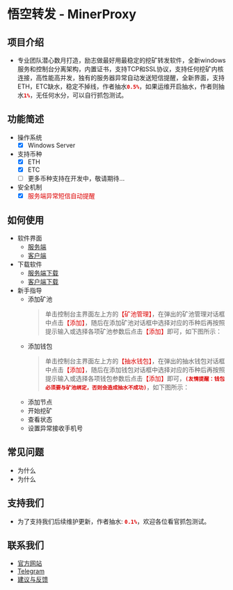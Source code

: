 # 悟空转发 - MinerProxy

## 项目介绍


 * 专业团队潜心数月打造，励志做最好用最稳定的挖矿转发软件，全新windows服务和控制台分离架构，内置证书，支持TCP和SSL协议，支持任何挖矿内核连接，高性能高并发，独有的服务器异常自动发送短信提醒，全新界面，支持ETH，ETC缺水，稳定不掉线，作者抽水<font color="#dd0000">**`0.5%`**</font>，如果运维开启抽水，作者则抽水<font color="#dd0000">**`1%`**</font>，无任何水分，可以自行抓包测试。

## 功能简述
 * 操作系统
   - [x] Windows Server
 * 支持币种
   - [x] ETH
   - [x] ETC
   - [ ] 更多币种支持在开发中，敬请期待...
 * 安全机制
   - [x] <font color="#dd0000">服务端异常短信自动提醒</font>

## 如何使用
 * 软件界面
   * [服务端](http://)
   * [客户端](http://)
 * 下载软件
   * [服务端下载](http://)
   * [客户端下载](http://)
 * 新手指导
   * 添加矿池
     > 单击控制台主界面左上方的<font color="#dd0000">【矿池管理】</font>，在弹出的矿池管理对话框中点击<font color="#dd0000">【添加】</font>，随后在添加矿池对话框中选择对应的币种后再按照提示输入或选择各项矿池参数后点击<font color="#dd0000">【添加】</font>即可，如下图所示：
   * 添加钱包
     > 单击控制台主界面左上方的<font color="#dd0000">【抽水钱包】</font>，在弹出的抽水钱包对话框中点击<font color="#dd0000">【添加】</font>，随后在添加钱包对话框中选择对应的币种后再按照提示输入或选择各项钱包参数后点击<font color="#dd0000">【添加】</font>即可，<font color="#dd0000">**`(友情提醒：钱包必须要与矿池绑定，否则会造成抽水不成功)`**</font>，如下图所示：
   * 添加节点
   * 开始挖矿
   * 查看状态
   * 设置异常接收手机号


## 常见问题
   * 为什么
   * 为什么

## 支持我们
  * 为了支持我们后续维护更新，作者抽水: <font color="#dd0000">**`0.1%`**</font>，欢迎各位看官抓包测试。


## 联系我们
 * [官方网站](http://www.wkzf.org)
 * [Telegram](https://t.me/wukongminer)
 * [建议与反馈](https://)






